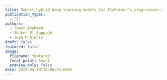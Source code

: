 ```yaml
---
title: Robust hybrid deep learning models for Alzheimer’s progression detection
publication_types:
  - "2"
authors:
  - Tamer Abuhmed
  - Shaker El-Sappagh
  - Jose M Alonso
draft: false
featured: false
image:
  filename: featured
  focal_point: Smart
  preview_only: false
date: 2021-04-19T18:08:23.649Z
---
```


